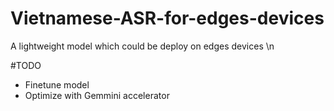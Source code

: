 # Vietnamese-ASR-for-edges-devices
A lightweight model which could be deploy on edges devices \n

#TODO
* Finetune model
* Optimize with Gemmini accelerator
